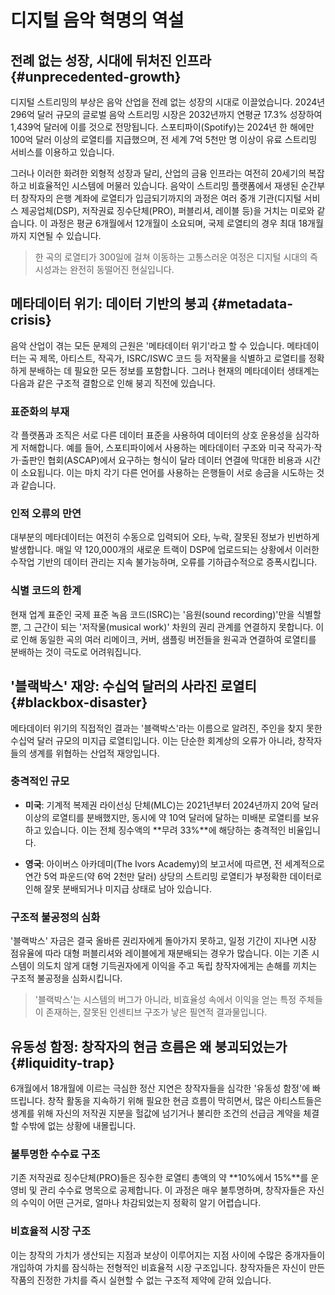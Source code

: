 # 디지털 음악 혁명의 역설

## 전례 없는 성장, 시대에 뒤처진 인프라 {#unprecedented-growth}

디지털 스트리밍의 부상은 음악 산업을 전례 없는 성장의 시대로 이끌었습니다. 2024년 296억 달러 규모의 글로벌 음악 스트리밍 시장은 2032년까지 연평균 17.3% 성장하여 1,439억 달러에 이를 것으로 전망됩니다. 스포티파이(Spotify)는 2024년 한 해에만 100억 달러 이상의 로열티를 지급했으며, 전 세계 7억 5천만 명 이상이 유료 스트리밍 서비스를 이용하고 있습니다.

그러나 이러한 화려한 외형적 성장과 달리, 산업의 금융 인프라는 여전히 20세기의 복잡하고 비효율적인 시스템에 머물러 있습니다. 음악이 스트리밍 플랫폼에서 재생된 순간부터 창작자의 은행 계좌에 로열티가 입금되기까지의 과정은 여러 중개 기관(디지털 서비스 제공업체(DSP), 저작권료 징수단체(PRO), 퍼블리셔, 레이블 등)을 거치는 미로와 같습니다. 이 과정은 평균 6개월에서 12개월이 소요되며, 국제 로열티의 경우 최대 18개월까지 지연될 수 있습니다.

> 한 곡의 로열티가 300일에 걸쳐 이동하는 고통스러운 여정은 디지털 시대의 즉시성과는 완전히 동떨어진 현실입니다.

## 메타데이터 위기: 데이터 기반의 붕괴 {#metadata-crisis}

음악 산업이 겪는 모든 문제의 근원은 '메타데이터 위기'라고 할 수 있습니다. 메타데이터는 곡 제목, 아티스트, 작곡가, ISRC/ISWC 코드 등 저작물을 식별하고 로열티를 정확하게 분배하는 데 필요한 모든 정보를 포함합니다. 그러나 현재의 메타데이터 생태계는 다음과 같은 구조적 결함으로 인해 붕괴 직전에 있습니다.

### 표준화의 부재

각 플랫폼과 조직은 서로 다른 데이터 표준을 사용하여 데이터의 상호 운용성을 심각하게 저해합니다. 예를 들어, 스포티파이에서 사용하는 메타데이터 구조와 미국 작곡가·작가·출판인 협회(ASCAP)에서 요구하는 형식이 달라 데이터 연결에 막대한 비용과 시간이 소요됩니다. 이는 마치 각기 다른 언어를 사용하는 은행들이 서로 송금을 시도하는 것과 같습니다.

### 인적 오류의 만연

대부분의 메타데이터는 여전히 수동으로 입력되어 오타, 누락, 잘못된 정보가 빈번하게 발생합니다. 매일 약 120,000개의 새로운 트랙이 DSP에 업로드되는 상황에서 이러한 수작업 기반의 데이터 관리는 지속 불가능하며, 오류를 기하급수적으로 증폭시킵니다.

### 식별 코드의 한계

현재 업계 표준인 국제 표준 녹음 코드(ISRC)는 '음원(sound recording)'만을 식별할 뿐, 그 근간이 되는 '저작물(musical work)' 차원의 권리 관계를 연결하지 못합니다. 이로 인해 동일한 곡의 여러 리메이크, 커버, 샘플링 버전들을 원곡과 연결하여 로열티를 분배하는 것이 극도로 어려워집니다.

## '블랙박스' 재앙: 수십억 달러의 사라진 로열티 {#blackbox-disaster}

메타데이터 위기의 직접적인 결과는 '블랙박스'라는 이름으로 알려진, 주인을 찾지 못한 수십억 달러 규모의 미지급 로열티입니다. 이는 단순한 회계상의 오류가 아니라, 창작자들의 생계를 위협하는 산업적 재앙입니다.

### 충격적인 규모

- **미국**: 기계적 복제권 라이선싱 단체(MLC)는 2021년부터 2024년까지 20억 달러 이상의 로열티를 분배했지만, 동시에 약 10억 달러에 달하는 미배분 로열티를 보유하고 있습니다. 이는 전체 징수액의 **무려 33%**에 해당하는 충격적인 비율입니다.

- **영국**: 아이버스 아카데미(The Ivors Academy)의 보고서에 따르면, 전 세계적으로 연간 5억 파운드(약 6억 2천만 달러) 상당의 스트리밍 로열티가 부정확한 데이터로 인해 잘못 분배되거나 미지급 상태로 남아 있습니다.

### 구조적 불공정의 심화

'블랙박스' 자금은 결국 올바른 권리자에게 돌아가지 못하고, 일정 기간이 지나면 시장 점유율에 따라 대형 퍼블리셔와 레이블에게 재분배되는 경우가 많습니다. 이는 기존 시스템이 의도치 않게 대형 기득권자에게 이익을 주고 독립 창작자에게는 손해를 끼치는 구조적 불공정을 심화시킵니다.

> '블랙박스'는 시스템의 버그가 아니라, 비효율성 속에서 이익을 얻는 특정 주체들이 존재하는, 잘못된 인센티브 구조가 낳은 필연적 결과물입니다.

## 유동성 함정: 창작자의 현금 흐름은 왜 붕괴되었는가 {#liquidity-trap}

6개월에서 18개월에 이르는 극심한 정산 지연은 창작자들을 심각한 '유동성 함정'에 빠뜨립니다. 창작 활동을 지속하기 위해 필요한 현금 흐름이 막히면서, 많은 아티스트들은 생계를 위해 자신의 저작권 지분을 헐값에 넘기거나 불리한 조건의 선급금 계약을 체결할 수밖에 없는 상황에 내몰립니다.

### 불투명한 수수료 구조

기존 저작권료 징수단체(PRO)들은 징수한 로열티 총액의 약 **10%에서 15%**를 운영비 및 관리 수수료 명목으로 공제합니다. 이 과정은 매우 불투명하며, 창작자들은 자신의 수익이 어떤 근거로, 얼마나 차감되었는지 정확히 알기 어렵습니다.

### 비효율적 시장 구조

이는 창작의 가치가 생산되는 지점과 보상이 이루어지는 지점 사이에 수많은 중개자들이 개입하여 가치를 잠식하는 전형적인 비효율적 시장 구조입니다. 창작자들은 자신이 만든 작품의 진정한 가치를 즉시 실현할 수 없는 구조적 제약에 갇혀 있습니다.